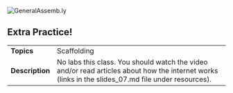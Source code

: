 ![GeneralAssemb.ly](http://studio.generalassemb.ly/GA_Slide_Assets/Exercise_icon_md.png)

## Extra Practice!


| | |
| ------------- |:-------------|
| __Topics__ | Scaffolding| 
| __Description__| No labs this class. You should watch the video and/or read articles about how the internet works (links in the slides_07.md file under resources). |    
 


	